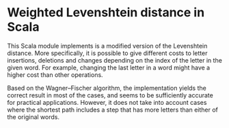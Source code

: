 # Weighted Levenshtein distance in Scala

This Scala module implements is a modified version of the Levenshtein distance. More specifically, it is possible to give different costs to letter insertions, deletions and changes depending on the index of the letter in the given word. For example, changing the last letter in a word might have a higher cost than other operations.

Based on the Wagner–Fischer algorithm, the implementation yields the correct result in most of the cases, and seems to be sufficiently accurate for practical applications. However, it does not take into account cases where the shortest path includes a step that has more letters than either of the original words.
